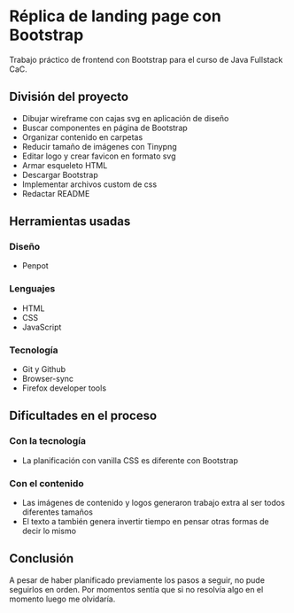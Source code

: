 # Réplica de landing page con Bootstrap
Trabajo práctico de frontend con Bootstrap para el curso de Java Fullstack CaC.

## División del proyecto
- Dibujar wireframe con cajas svg en aplicación de diseño
- Buscar componentes en página de Bootstrap
- Organizar contenido en carpetas
- Reducir tamaño de imágenes con Tinypng
- Editar logo y crear favicon en formato svg
- Armar esqueleto HTML
- Descargar Bootstrap
- Implementar archivos custom de css
- Redactar README

## Herramientas usadas
### Diseño
- Penpot

### Lenguajes
- HTML
- CSS
- JavaScript

### Tecnología
- Git y Github
- Browser-sync
- Firefox developer tools

## Dificultades en el proceso
### Con la tecnología
- La planificación con vanilla CSS es diferente con Bootstrap

### Con el contenido
- Las imágenes de contenido y logos generaron trabajo extra al ser todos diferentes tamaños
- El texto a también genera invertir tiempo en pensar otras formas de decir lo mismo

## Conclusión
A pesar de haber planificado previamente los pasos a seguir, no pude seguirlos en orden. Por momentos sentía que si no resolvía algo en el momento luego me olvidaría.
